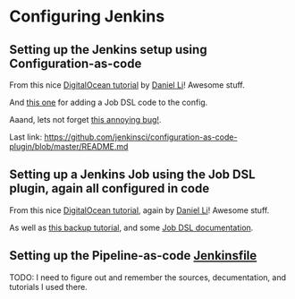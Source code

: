# Configuring Jenkins


## Setting up the Jenkins setup using Configuration-as-code

From this nice [DigitalOcean tutorial](https://www.digitalocean.com/community/tutorials/how-to-automate-jenkins-setup-with-docker-and-jenkins-configuration-as-code) by [Daniel Li](https://www.digitalocean.com/community/users/d4nyll)!
Awesome stuff.

And [this one](https://github.com/jenkinsci/job-dsl-plugin/wiki/JCasC) for adding a Job DSL code to the config.

Aaand, lets not forget [this annoying bug!](https://stackoverflow.com/questions/46684972/jenkins-throws-java-lang-illegalargumentexception-invalid-refspec-refs-heads).

Last link: https://github.com/jenkinsci/configuration-as-code-plugin/blob/master/README.md


## Setting up a Jenkins Job using the Job DSL plugin, again all configured in code

From this nice [DigitalOcean tutorial](https://www.digitalocean.com/community/tutorials/how-to-automate-jenkins-job-configuration-using-job-dsl), again by [Daniel Li](https://www.digitalocean.com/community/users/d4nyll)!
Awesome stuff.

As well as [this backup tutorial](https://github.com/jenkinsci/job-dsl-plugin/wiki/Tutorial---Using-the-Jenkins-Job-DSL), and some [Job DSL documentation](https://jenkinsci.github.io/job-dsl-plugin/).


## Setting up the Pipeline-as-code [Jenkinsfile](./../../Jenkinsfile)

TODO: I need to figure out and remember the sources, decumentation, and tutorials I used there.


